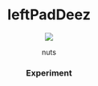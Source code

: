 <summary dir=rtl align=center><summary dir=ltr /><h1>leftPadDeez</h1></summary>
<img align=center src=https://user-images.githubusercontent.com/31113245/235832123-4a107f5b-b66a-49a8-a679-e4334e38b512.png />
<p align=center>nuts</p>

### Experiment
